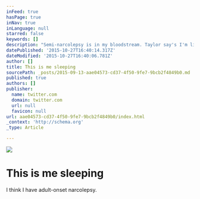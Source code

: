 ```yaml
---
inFeed: true
hasPage: true
inNav: true
inLanguage: null
starred: false
keywords: []
description: "Semi-narcolepsy is in my bloodstream. Taylor say's I'm like those sleeping dolls - where the eyelids close the moment you lay them horizontal. She's 98.3% right about this. "
datePublished: '2015-10-27T16:40:14.317Z'
dateModified: '2015-10-27T16:40:06.781Z'
author: []
title: This is me sleeping
sourcePath: _posts/2015-09-13-aae04573-cd37-4f50-9fe7-9bcb2f4849b0.md
published: true
authors: []
publisher:
  name: twitter.com
  domain: twitter.com
  url: null
  favicon: null
url: aae04573-cd37-4f50-9fe7-9bcb2f4849b0/index.html
_context: 'http://schema.org'
_type: Article

---
```

![](https://pbs.twimg.com/media/CIg7NfiUkAAI7m5.jpg)

# This is me sleeping

I think I have adult-onset narcolepsy.